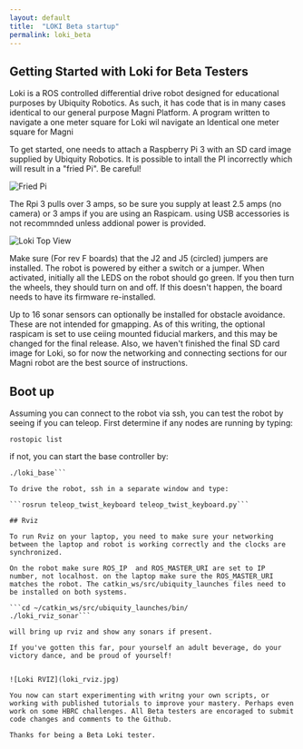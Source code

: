 ```yaml
---
layout: default
title:  "LOKI Beta startup"
permalink: loki_beta
---
```


## Getting Started with Loki for Beta Testers

Loki is a ROS controlled differential drive robot designed for educational purposes by Ubiquity Robotics.
As such, it has code that is in many cases identical to our general purpose Magni Platform. A program written to navigate a
one meter square for Loki wil navigate an Identical one meter square for Magni

To get started, one needs to attach a Raspberry Pi 3 with an SD card image supplied by Ubiquity Robotics.
It is possible to intall the PI incorrectly which will result in a "fried Pi". Be careful!

![Fried Pi](loki_rpifatal.jpg)

The Rpi 3 pulls over 3 amps, so be sure you supply at least 2.5 amps (no camera) or 3 amps if you are using an Raspicam.
using USB accessories is not recommnded unless addional power is provided.

![Loki Top View](loki_top1.jpg)

Make sure (For rev F boards) that the J2 and J5 (circled) jumpers are installed. The robot is powered by either a switch or a jumper. When activated, initially all the LEDS on the robot should go green. If you then turn the wheels, they should turn on and off. If this doesn't happen, the board needs to have its firmware re-installed.

Up to 16 sonar sensors can optionally be installed for obstacle avoidance. These are not intended for gmapping. As of this writing, the optional raspicam is set to use ceiing mounted fiducial markers, and this may be changed for the final release.
Also, we haven't finished the final SD card image for Loki, so for now the networking and connecting sections for our Magni
robot are the best source of instructions.

## Boot up

Assuming you can connect to the robot via ssh, you can test the robot by seeing if you can teleop.
First determine if any nodes are running by typing:

```rostopic list```

if not, you can start the base controller by:

```cd catkin_ws/src/ubiquity_launches/bin/
./loki_base```

To drive the robot, ssh in a separate window and type:

```rosrun teleop_twist_keyboard teleop_twist_keyboard.py```

## Rviz

To run Rviz on your laptop, you need to make sure your networking between the laptop and robot is working correctly and the clocks are synchronized.

On the robot make sure ROS_IP  and ROS_MASTER_URI are set to IP number, not localhost. on the laptop make sure the ROS_MASTER_URI matches the robot. The catkin_ws/src/ubiquity_launches files need to be installed on both systems.

```cd ~/catkin_ws/src/ubiquity_launches/bin/
./loki_rviz_sonar```

will bring up rviz and show any sonars if present.

If you've gotten this far, pour yourself an adult beverage, do your victory dance, and be proud of yourself!


![Loki RVIZ](loki_rviz.jpg)

You now can start experimenting with writng your own scripts, or working with published tutorials to improve your mastery. Perhaps even work on some HBRC challenges. All Beta testers are encoraged to submit code changes and comments to the Github.

Thanks for being a Beta Loki tester.
